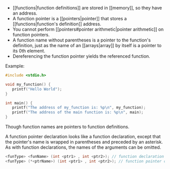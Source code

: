 - [[functions|function definitions]] are stored in [[memory]], so they have an address.
- A function pointer is a [[pointers|pointer]] that stores a [[functions|function's definition]] address.
- You cannot perform [[pointers#pointer arithmetic|pointer arithmetic]] on function pointers.
- A function name without parentheses is a pointer to the function's definition, just as the name of an [[arrays|array]] by itself is a pointer to its 0th element.
- Dereferencing the function pointer yields the referenced function.

Example:

```C
#include <stdio.h>

void my_function() {
   printf("Hello World");
}

int main() {
   printf("The address of my_function is: %p\n", my_function);
   printf("The address of the main function is: %p\n", main);
}
```

Though function names are pointers to function definitions.

A function pointer declaration looks like a function declaration, except that the pointer's name is wrapped in parentheses and preceded by an asterisk. As with function declarations, the names of the arguments can be omitted.

```C
<funType> <funName> (int <ptr1> , int <ptr2>); // function declaration
<funType> (*<ptrName>) (int <ptr1> , int <ptr2>); // function pointer declaration
```


